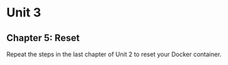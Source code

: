 # Unit 3
## Chapter 5: Reset

Repeat the steps in the last chapter of Unit 2 to reset your Docker container.
